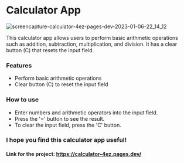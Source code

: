 # Calculator App

![screencapture-calculator-4ez-pages-dev-2023-01-06-22_14_12](https://user-images.githubusercontent.com/77921037/211092634-af38b0ee-4250-45fa-9e76-d55b226cba40.png)

This calculator app allows users to perform basic arithmetic operations such as addition, subtraction, multiplication, and division. It has a clear button (C) that resets the input field.

### Features
* Perform basic arithmetic operations
* Clear button (C) to reset the input field

### How to use
* Enter numbers and arithmetic operators into the input field.
* Press the '=' button to see the result.
* To clear the input field, press the 'C' button.

### I hope you find this calculator app useful!

#### Link for the project: https://calculator-4ez.pages.dev/
